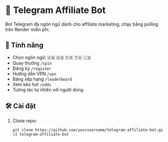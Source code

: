 # 🎯 Telegram Affiliate Bot

Bot Telegram đa ngôn ngữ dành cho affiliate marketing, chạy bằng polling trên Render miễn phí.

## 🚀 Tính năng

- Chọn ngôn ngữ: 🇻🇳 🇬🇧 🇫🇷 🇹🇭 🇮🇩
- Quay thưởng `/spin`
- Đăng ký `/register`
- Hướng dẫn VPN `/vpn`
- Bảng xếp hạng `/leaderboard`
- Xem kèo hot `/odds`
- Tương tác tự nhiên với người dùng

## 🛠️ Cài đặt

1. Clone repo:
   ```bash
   git clone https://github.com/yourusername/telegram-affiliate-bot.git
   cd telegram-affiliate-bot
